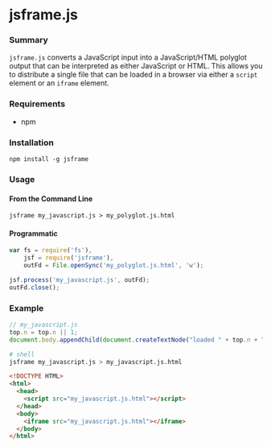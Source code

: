 # jsframe.js

### Summary

`jsframe.js` converts a JavaScript input into a JavaScript/HTML polyglot output
that can be interpreted as either JavaScript or HTML.  This allows you to
distribute a single file that can be loaded in a browser via either a `script`
element or an `iframe` element.


### Requirements

- npm

### Installation

`npm install -g jsframe`

### Usage

####  From the Command Line

`jsframe my_javascript.js > my_polyglot.js.html`

####  Programmatic

```js
var fs = require('fs'),
    jsf = require('jsframe'),
    outFd = File.openSync('my_polyglot.js.html', 'w');

jsf.process('my_javascript.js', outFd);
outFd.close();
```

### Example

```js
// my_javascript.js
top.n = top.n || 1;
document.body.appendChild(document.createTextNode("loaded " + top.n + " times"));
```

```sh
# shell
jsframe my_javascript.js > my_javascript.js.html
```

```html
<!DOCTYPE HTML>
<html>
  <head>
    <script src="my_javascript.js.html"></script>
  </head>
  <body>
    <iframe src="my_javascript.js.html"></iframe>
  </body>
</html>
```
